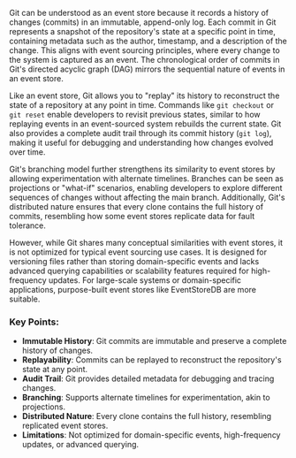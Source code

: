 Git can be understood as an event store because it records a history of changes (commits) in an immutable, append-only log. Each commit in Git represents a snapshot of the repository's state at a specific point in time, containing metadata such as the author, timestamp, and a description of the change. This aligns with event sourcing principles, where every change to the system is captured as an event. The chronological order of commits in Git's directed acyclic graph (DAG) mirrors the sequential nature of events in an event store.

Like an event store, Git allows you to "replay" its history to reconstruct the state of a repository at any point in time. Commands like `git checkout` or `git reset` enable developers to revisit previous states, similar to how replaying events in an event-sourced system rebuilds the current state. Git also provides a complete audit trail through its commit history (`git log`), making it useful for debugging and understanding how changes evolved over time.

Git's branching model further strengthens its similarity to event stores by allowing experimentation with alternate timelines. Branches can be seen as projections or "what-if" scenarios, enabling developers to explore different sequences of changes without affecting the main branch. Additionally, Git's distributed nature ensures that every clone contains the full history of commits, resembling how some event stores replicate data for fault tolerance.

However, while Git shares many conceptual similarities with event stores, it is not optimized for typical event sourcing use cases. It is designed for versioning files rather than storing domain-specific events and lacks advanced querying capabilities or scalability features required for high-frequency updates. For large-scale systems or domain-specific applications, purpose-built event stores like EventStoreDB are more suitable.

### Key Points:
- **Immutable History**: Git commits are immutable and preserve a complete history of changes.
- **Replayability**: Commits can be replayed to reconstruct the repository's state at any point.
- **Audit Trail**: Git provides detailed metadata for debugging and tracing changes.
- **Branching**: Supports alternate timelines for experimentation, akin to projections.
- **Distributed Nature**: Every clone contains the full history, resembling replicated event stores.
- **Limitations**: Not optimized for domain-specific events, high-frequency updates, or advanced querying.